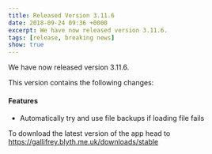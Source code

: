 ```yaml
---
title: Released Version 3.11.6
date: 2018-09-24 09:36 +0000
excerpt: We have now released version 3.11.6.
tags: [release, breaking news]
show: true
---
```


We have now released version 3.11.6.

This version contains the following changes:

#### Features

* Automatically try and use file backups if loading file fails


To download the latest version of the app head to <https://gallifrey.blyth.me.uk/downloads/stable>
